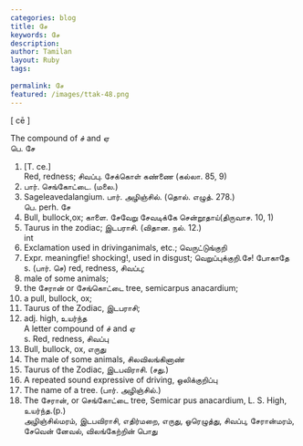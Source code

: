 ```yaml
---
categories: blog
title: சே
keywords: சே
description: 
author: Tamilan
layout: Ruby
tags: 
 
permalink: சே
featured: /images/ttak-48.png
---
```

  
[ cē ]  
  
The compound of ச் and ஏ  
பெ. சே  
1. [T. ce.]  
Red, redness; சிவப்பு. சேக்கொள் கண்ணை (கல்லா. 85, 9)  
2. பார். செங்கோட்டை. (மலை.)  
3. Sageleavedalangium. பார். அழிஞ்சில். (தொல். எழுத். 278.)  
பெ. perh. சே  
1. Bull, bullock,ox; காளை. சேவேறு சேவடிக்கே சென்றூதாய்(திருவாச. 10, 1)  
2. Taurus in the zodiac; இடபராசி. (விதான. நல். 12.)  
int  
1. Exclamation used in drivinganimals, etc.; வெருட்டுங்குறி  
2. Expr. meaningfie! shocking!, used in disgust; வெறுப்புக்குறி.சே! போகாதே  
s. (பார். செ) red, redness, சிவப்பு;  
2. male of some animals;  
3. the சேரான் or சேங்கொட்டை tree, semicarpus anacardium;  
4. a pull, bullock, ox;  
5. Taurus of the Zodiac, இடபராசி;  
6. adj. high, உயர்ந்த  
A letter compound of ச் and ஏ  
s. Red, redness, சிவப்பு  
2. Bull, bullock, ox, எருது  
3. The male of some animals, சிலவிலங்கினாண்  
4. Taurus of the Zodiac, இடபவிராசி. (சது.)  
5. A repeated sound expressive of driving, ஒலிக்குறிப்பு  
6. The name of a tree. (பார். அழிஞ்சில்.)  
7. The சேரான், or செங்கோட்டை tree, Semicar pus anacardium, L. S. High, உயர்ந்த.(p.)  
அழிஞ்சில்மரம், இடபவிராசி, எதிர்மறை, எருது, ஓரெழுத்து, சிவப்பு, சேரான்மரம், சேவென் னேவல், விலங்கேற்றின் பொது